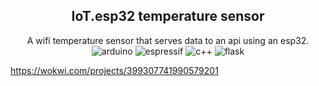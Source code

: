 <div align="center">
    <h2>IoT.esp32 temperature sensor</h2>
    A wifi temperature sensor that serves data to an api using an esp32.
    <div>
        <img src="https://img.shields.io/badge/-Arduino-00979D?style=for-the-badge&logo=Arduino&logoColor=white)" alt="arduino">
        <img src="https://img.shields.io/badge/espressif-E7352C.svg?style=for-the-badge&logo=espressif&logoColor=white" alt="espressif">
        <img src="https://img.shields.io/badge/c++-%2300599C.svg?style=for-the-badge&logo=c%2B%2B&logoColor=white" alt="c++">
        <img src="https://img.shields.io/badge/flask-%23000.svg?style=for-the-badge&logo=flask&logoColor=white" alt="flask">
    </div>
</div>

https://wokwi.com/projects/399307741990579201
